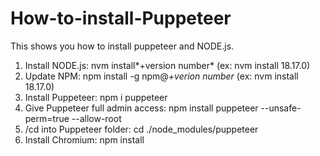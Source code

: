 # How-to-install-Puppeteer
This shows you how to install puppeteer and NODE.js.

1. Install NODE.js:
   nvm install*+version number* (ex: nvm install 18.17.0)
2. Update NPM:
    npm install -g npm@*+verion number* (ex: nvm install 18.17.0)
3. Install Puppeteer:
   npm i puppeteer
4. Give Puppeteer full admin access:
   npm install puppeteer --unsafe-perm=true --allow-root
5. /cd into Puppeteer folder:
   cd ./node_modules/puppeteer
6. Install Chromium:
   npm install
